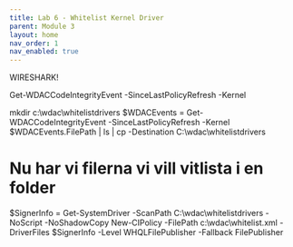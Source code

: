 ```yaml
---
title: Lab 6 - Whitelist Kernel Driver
parent: Module 3
layout: home
nav_order: 1
nav_enabled: true
---
```



WIRESHARK!

Get-WDACCodeIntegrityEvent -SinceLastPolicyRefresh -Kernel


mkdir c:\wdac\whitelistdrivers
$WDACEvents = Get-WDACCodeIntegrityEvent -SinceLastPolicyRefresh -Kernel
$WDACEvents.FilePath | ls | cp -Destination C:\wdac\whitelistdrivers

# Nu har vi filerna vi vill vitlista i en folder
$SignerInfo = Get-SystemDriver -ScanPath C:\wdac\whitelistdrivers -NoScript -NoShadowCopy
New-CIPolicy -FilePath c:\wdac\whitelist.xml -DriverFiles $SignerInfo -Level WHQLFilePublisher -Fallback FilePublisher
